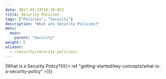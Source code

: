 ```yaml
---
date: 2017-03-23T16:18:07Z
title: Security Policies
tags: ["Policies", "Security"]
description: "What are Security Policies?"
menu:
  main:
    parent: "Security"
weight: 6
aliases:
  - /security/security-policies/
---
```


[What is a Security Policy?]({{< ref "getting-started/key-concepts/what-is-a-security-policy" >}})
